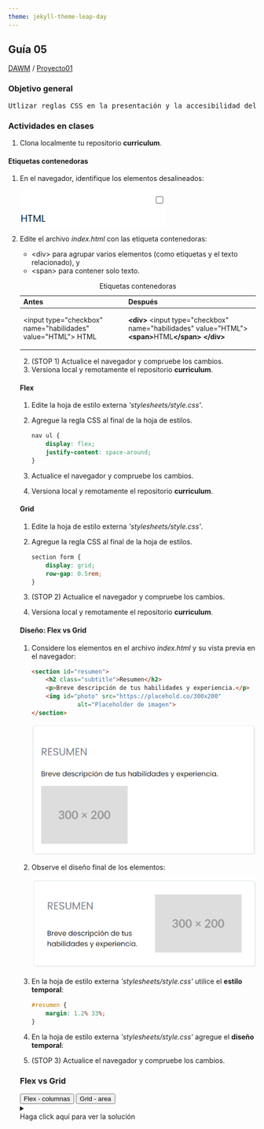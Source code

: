```yaml
---
theme: jekyll-theme-leap-day
---
```


## Guía 05

[DAWM](/DAWM/) / [Proyecto01](/DAWM/proyectos/2024/proyecto01)

<link href="styles/mystyle.css" rel="stylesheet" />
<script src="javascripts/tabs.js" type="text/javascript"></script>

### Objetivo general

<pre class="purpose">
Utlizar reglas CSS en la presentación y la accesibilidad del contenido mediante el desarrollo de un currículum vitae digital para la presentación de información profesional de manera organizada y accesible en línea.
</pre>

### Actividades en clases

1. Clona localmente tu repositorio **curriculum**.

#### Etiquetas contenedoras

1. En el navegador, identifique los elementos desalineados:

	<img src="./imagenes/guia05_elementos_desalineados.png" alt="elementos_desalineados" class="img-centered img-focus">

2. Edite el archivo _index.html_ con las etiqueta contenedoras:

	- &lt;div&gt; para agrupar varios elementos (como etiquetas y el texto relacionado), y 
	- &lt;span&gt; para contener solo texto. 

	<table>
		<caption>Etiquetas contenedoras</caption>
		<thead>
			<tr>
				<th>Antes</th>
				<th>Después</th>
			</tr>
		</thead>
		<tbody>
			<tr>
				<td>
&lt;input type="checkbox" 
	name="habilidades" value="HTML"&gt; HTML
				</td>
				<td>
<b>&lt;div&gt;</b>
		&lt;input type="checkbox" 
			name="habilidades" value="HTML"&gt;
		<b>&lt;span&gt;</b>HTML<b>&lt;/span&gt;</b>
<b>&lt;/div&gt;</b>
				</td>
			</tr>
		</tbody>
	</table>

2. (STOP 1) Actualice el navegador y compruebe los cambios.
3. Versiona local y remotamente el repositorio **curriculum**.

#### Flex

1. Edite la hoja de estilo externa _'stylesheets/style.css'_.
2. Agregue la regla CSS al final de la hoja de estilos.

	```css
	nav ul {
		display: flex;
		justify-content: space-around;
	}
	```

3. Actualice el navegador y compruebe los cambios.
4. Versiona local y remotamente el repositorio **curriculum**.

#### Grid

1. Edite la hoja de estilo externa _'stylesheets/style.css'_.
2. Agregue la regla CSS al final de la hoja de estilos.

	```css
	section form {
		display: grid;
		row-gap: 0.5rem;
	}
	```

3. (STOP 2) Actualice el navegador y compruebe los cambios.
4. Versiona local y remotamente el repositorio **curriculum**.

#### Diseño: Flex vs Grid

1. Considere los elementos en el archivo _index.html_ y su vista previa en el navegador:

	```html
	<section id="resumen">
		<h2 class="subtitle">Resumen</h2>
		<p>Breve descripción de tus habilidades y experiencia.</p>
		<img id="photo" src="https://placehold.co/300x200" 
				 alt="Placeholder de imagen">
	</section>
	```

	<img src="./imagenes/guia05_diseno00.png" alt="diseño 00" class="img-centered">

2. Observe el diseño final de los elementos: 

	<img src="./imagenes/guia05_diseno01.png" alt="diseño 01" class="img-centered">

2. En la hoja de estilo externa _'stylesheets/style.css'_ utilice el **estilo temporal**:

	```css
	#resumen {
		margin: 1.2% 33%;
	}
	```

3. En la hoja de estilo externa _'stylesheets/style.css'_ agregue el **diseño temporal**:

4. (STOP 3) Actualice el navegador y compruebe los cambios.

  <div class="tabs">
	  <h3 id="tablist-1">Flex vs Grid</h3>
	  <div role="tablist" aria-labelledby="tablist-1" class="manual">
	    <button id="tab-2" type="button" role="tab" aria-selected="false" aria-controls="tabpanel-2" tabindex="-1">
	      <span class="focus">Flex - columnas</span>
	    </button>
	    <button id="tab-3" type="button" role="tab" aria-selected="false" aria-controls="tabpanel-3" tabindex="-1">
	      <span class="focus">Grid - area</span>
	    </button>
	  </div>
	  <div id="tabpanel-3" role="tabpanel" aria-labelledby="tab-3" class="is-hidden">
			<details>
				<summary><div>Haga click aquí para ver la solución</div></summary>
				<pre lang="css"><code>

					#photo {
						width: 200px;
						height: auto;
					}

					.subtitle {
						color: rgb(107 114 128 / 0.89);
						text-transform: uppercase;
					}

				</code></pre>
			</details>
	  </div>
	  <div id="tabpanel-4" role="tabpanel" aria-labelledby="tab-4" class="is-hidden">
			<details>
				<summary><div>Haga click aquí para ver la solución</div></summary>
				<pre lang="css"><code>

					#photo {
						width: 200px;
						height: auto;
					}

					.subtitle {
						color: rgb(107 114 128 / 0.89);
						text-transform: uppercase;
					}

				</code></pre>
			</details>
	  </div>
	</div>

5. Versiona local y remotamente el repositorio **curriculum**.

### Documentación

* En [A Complete Guide to Grid](https://css-tricks.com/snippets/css/complete-guide-grid/) existe una explicación extensa del uso de Grid. Otras opciones: [Layoutit Grid: Learning CSS Grid Visually With a Generator](https://css-tricks.com/layoutit-grid-learning-css-grid-visually-with-a-generator/) y [grid.layoutit](https://grid.layoutit.com/).
* En [A Complete Guide to Flexbox](https://css-tricks.com/snippets/css/a-guide-to-flexbox/) existe una explicación extensa del uso de Flexbox. Otras opciones: [Don’t Overthink It (Flexbox) Grids](https://css-tricks.com/dont-overthink-flexbox-grids/) y [An Interactive Guide to Flexbox](https://www.joshwcomeau.com/css/interactive-guide-to-flexbox/).

### Fundamental

* Colocando elementos con Grid Garden y Flexbox Froggy via [X](https://twitter.com/cristiank170319/status/1710508125567000742)

<blockquote class="twitter-tweet"><p lang="es" dir="ltr">Descubre <a href="https://twitter.com/hashtag/CSSGrid?src=hash&amp;ref_src=twsrc%5Etfw">#CSSGrid</a> y <a href="https://twitter.com/hashtag/Flexbox?src=hash&amp;ref_src=twsrc%5Etfw">#Flexbox</a> de manera divertida con Grid Garden y Flexbox Froggy. 🎮🌐 Aprende jugando . 💻🚀 <br>Jardín Grid: <a href="https://t.co/SLubvps9gb">https://t.co/SLubvps9gb</a><br>Flexbox Froggy: <a href="https://t.co/e17lQydbXT">https://t.co/e17lQydbXT</a><br>¡CSS nunca fue tan divertido! 🌈✨<a href="https://twitter.com/hashtag/WebDev?src=hash&amp;ref_src=twsrc%5Etfw">#WebDev</a> <a href="https://twitter.com/hashtag/CodingFun?src=hash&amp;ref_src=twsrc%5Etfw">#CodingFun</a> <a href="https://t.co/OPd5eAouGd">pic.twitter.com/OPd5eAouGd</a></p>&mdash; Cristian Omar Guzman (@cristiank170319) <a href="https://twitter.com/cristiank170319/status/1710508125567000742?ref_src=twsrc%5Etfw">October 7, 2023</a></blockquote> <script async src="https://platform.twitter.com/widgets.js" charset="utf-8"></script>

### Términos

Colocación de elementos, flexbox, grid

### Referencias

* Pseudoclases y pseudoelementos - Aprende sobre desarrollo web MDN. (2021). Retrieved 31 May 2022, from https://developer.mozilla.org/es/docs/Learn/CSS/Building__blocks/Selectors/Pseudo-classes__and__pseudo-elements
* Pseudo-classes - CSS MDN. (2022). Retrieved 31 May 2022, from https://developer.mozilla.org/es/docs/Web/CSS/Pseudo-classes
* Pseudoelementos - CSS MDN. (2022). Retrieved 31 May 2022, from https://developer.mozilla.org/es/docs/Web/CSS/Pseudo-elements
* 3.4. Pseudo-clases (CSS avanzado). (2022). Retrieved 31 May 2022, from https://uniwebsidad.com/libros/css-avanzado/capitulo-3/pseudo-clases
* 3.5. Pseudo-elementos (CSS avanzado). (2022). Retrieved 31 May 2022, from https://uniwebsidad.com/libros/css-avanzado/capitulo-3/pseudo-elementos
* Relación de Grid Layout con otros métodos de diseño y posicionamiento - CSS - CSS MDN. (2021). Retrieved 31 May 2022, from https://developer.mozilla.org/es/docs/Web/CSS/CSS__Grid__Layout/Relationship__of__Grid__Layout
* Don't Overthink It (Flexbox) Grids  CSS-Tricks. (2016). Retrieved 31 May 2022, from https://css-tricks.com/dont-overthink-flexbox-grids/
* flexbox-playground. (2022). Retrieved 31 May 2022, from https://flexbox.netlify.app/
* A Complete Guide to Flexbox  CSS-Tricks. (2013). Retrieved 31 May 2022, from https://css-tricks.com/snippets/css/a-guide-to-flexbox/
* A Complete Guide to Grid CSS-Tricks. (2021). Retrieved 31 May 2022, from https://css-tricks.com/snippets/css/complete-guide-grid/
* Layoutit Grid: Learning CSS Grid Visually With a Generator CSS-Tricks. (2020). Retrieved 1 June 2022, from https://css-tricks.com/layoutit-grid-learning-css-grid-visually-with-a-generator/
* Simple HTTP server in Python - Anurag Kumar. (2022). Retrieved 1 June 2022, from https://www.hackerearth.com/practice/notes/simple-http-server-in-python/
* (WAI), W. W. A. I. (n.d.). Example of Tabs with Manual Activation. Retrieved from https://www.w3.org/WAI/ARIA/apg/patterns/tabs/examples/tabs-manual/
* Olo, oloolo 5, Ethan VuEthan Vu 2, symlinksymlink 12.2k77 gold badges3030 silver badges5454 bronze badges, Dean WilsonDean Wilson 6155 bronze badges, & lucidlipslucidlips 4622 bronze badges. (1964). CSS flex-wrap how to make the height do not stretch. Retrieved from https://stackoverflow.com/questions/56999956/css-flex-wrap-how-to-make-the-height-do-not-stretch